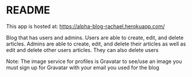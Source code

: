 # README

This app is hosted at: https://alpha-blog-rachael.herokuapp.com/

Blog that has users and admins. Users are able to create, edit, and delete articles. Admins are able to create, edit, and delete their articles as well as edit and delete other users articles. They can also delete users

Note: The image service for profiles is Gravatar to see/use an image you must sign up for Gravatar with your email you used for the blog
